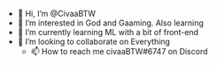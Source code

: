 - 👋 Hi, I’m @CivaaBTW
- 👀 I’m interested in God and Gaaming. Also learning
- 🌱 I’m currently learning ML with a bit of front-end
- 💞️ I’m looking to collaborate on Everything
  - 📫 How to reach me civaaBTW#6747 on Discord

<!---
CivaaBTW/CivaaBTW is a ✨ special ✨ repository because its `README.md` (this file) appears on your GitHub profile.
You can click the Preview link to take a look at your changes.
--->
